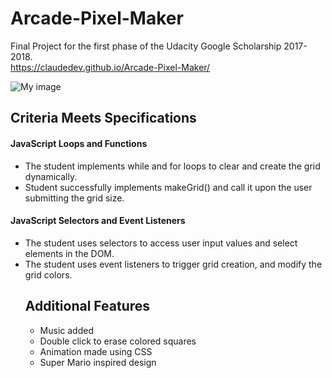# Arcade-Pixel-Maker
Final Project for the first phase of the Udacity Google Scholarship 2017-2018.
<br>https://claudedev.github.io/Arcade-Pixel-Maker/

![My image](http://res.cloudinary.com/dikujrdbe/image/upload/v1513607128/Pac_Man_nwa3cm.png)


<h2>Criteria Meets Specifications</h2>

<h4>JavaScript Loops and Functions</h4>
	
<ul>
	<li>The student implements while and for loops to clear and create the grid dynamically.</li>

<li>Student successfully implements makeGrid() and call it upon the user submitting the grid size.</li>
</ul>

<h4>JavaScript Selectors and Event Listeners</h4>
	
<ul>
	<li>The student uses selectors to access user input values and select elements in the DOM.</li>

<li>The student uses event listeners to trigger grid creation, and modify the grid colors.</li>

<h2>Additional Features</h2>
<ul>
	<li>Music added</li>
	<li>Double click to erase colored squares</li>
	<li>Animation made using CSS</li>
	<li>Super Mario inspired design</li>
	
</ul>

